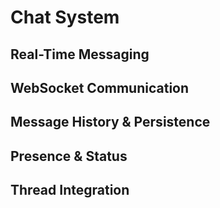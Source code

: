 # Chat System

<!-- 실시간 채팅 시스템에 대한 비즈니스 로직을 문서화합니다 -->

## Real-Time Messaging

<!-- 실시간 메시징 규칙 및 메시지 타입 -->

## WebSocket Communication

<!-- WebSocket 연결 관리 및 이벤트 처리 -->

## Message History & Persistence

<!-- 메시지 히스토리 보관 정책 -->

## Presence & Status

<!-- 사용자 온라인 상태 및 타이핑 인디케이터 -->

## Thread Integration

<!-- 채팅과 스레드 간 통합 기능 -->
